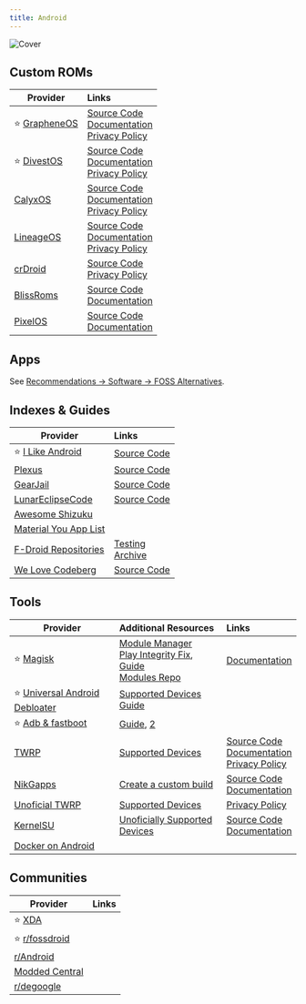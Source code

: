 ```yaml
---
title: Android
---
```


![Cover](/assets/covers/android.png)

## Custom ROMs

| Provider | Links |
| --- | :-- |
| :star: [GrapheneOS](https://grapheneos.org/) | [Source Code](https://grapheneos.org/source)<br/>[Documentation](https://grapheneos.org/features)<br/>[Privacy Policy](https://grapheneos.org/faq#privacy-policy)
| :star: [DivestOS](https://divestos.org/) | [Source Code](https://github.com/divested-mobile)<br/>[Documentation](https://divestos.org/index.php?page=faq)<br/>[Privacy Policy](https://divestos.org/index.php?page=privacy_policy)
| [CalyxOS](https://calyxos.org/) | [Source Code](https://gitlab.com/CalyxOS)<br/>[Documentation](https://calyxos.org/docs/)<br/>[Privacy Policy](https://calyxinstitute.org/legal/privacy-policy)
| [LineageOS](https://lineageos.org/) | [Source Code](https://github.com/lineageos)<br/>[Documentation](https://wiki.lineageos.org/)<br/>[Privacy Policy](https://lineageos.org/legal/)
| [crDroid](https://crdroid.net/) | [Source Code](https://github.com/crdroidandroid)<br/>[Privacy Policy](https://crdroid.net/legal)
| [BlissRoms](https://blissroms.org/) | [Source Code](https://github.com/BlissRoms)<br/>[Documentation](https://docs.blissroms.org/)
| [PixelOS](https://pixelos.net/) | [Source Code](https://github.com/PixelOS-AOSP)<br/>[Documentation](https://blog.pixelos.net/docs/faq)

## Apps
See [Recommendations -> Software -> FOSS Alternatives](/recommendations/software/foss-alternatives).

## Indexes & Guides

| Provider | Links |
| --- | :-- |
| :star: [I Like Android](https://i-like-android.github.io/) | [Source Code](https://github.com/I-Like-Android/i-like-android.github.io)
| [Plexus](https://plexus.techlore.tech/) | [Source Code](https://github.com/techlore/plexus)
| [GearJail](https://gearjail.neocities.org/) | [Source Code](https://codeberg.org/GearJail)
| [LunarEclipseCode](https://lunareclipsecode.github.io/engrc-3500-team2/content/intro.html) | [Source Code](https://github.com/LunarEclipseCode/engrc-3500-team2)
| [Awesome Shizuku](https://github.com/timschneeb/awesome-shizuku)
| [Material You App List](https://github.com/nyas1/Material-You-app-list)
| [F-Droid Repositories](https://forum.f-droid.org/t/known-repositories/) | [Testing](https://forum.f-droid.org/t/testing-repositories/)<br/>[Archive](https://forum.f-droid.org/t/archive-repositories/)
| [We Love Codeberg](https://welove.codeberg.page/) | [Source Code](https://codeberg.org/welove)

## Tools

| Provider | Additional Resources | Links |
| --- | :-- | :-- |
| :star: [Magisk](https://github.com/topjohnwu/Magisk) | [Module Manager](https://github.com/DerGoogler/MMRL)<br/>[Play Integrity Fix](https://xdaforums.com/t/module-play-integrity-fix-safetynet-fix.4607985/), [Guide](https://xdaforums.com/t/module-play-integrity-fix-safetynet-fix.4607985/page-177#post-89189572)<br/>[Modules Repo](https://www.androidacy.com/magisk-modules-repository/) | [Documentation](https://topjohnwu.github.io/Magisk/)
| :star: [Universal Android Debloater](https://github.com/Universal-Debloater-Alliance/universal-android-debloater-next-generation) | [Supported Devices](https://github.com/Universal-Debloater-Alliance/universal-android-debloater-next-generation/wiki#manufacturers-debloat-lists)<br/>[Guide](https://github.com/Universal-Debloater-Alliance/universal-android-debloater-next-generation/wiki/Getting-started)
| :star: [Adb & fastboot](https://developer.android.com/tools/releases/platform-tools) | [Guide](https://rentry.co/adb101), [2](https://www.xda-developers.com/install-adb-windows-macos-linux/)
| [TWRP](https://twrp.me/) | [Supported Devices](https://twrp.me/Devices/) | [Source Code](https://github.com/TeamWin)<br/>[Documentation](https://twrp.me/FAQ/)<br/>[Privacy Policy](https://twrp.me/terms/cookiepolicy.html)
| [NikGapps](https://nikgapps.com/) | [Create a custom build](https://github.com/nikgapps/config) | [Source Code](https://github.com/nikgapps)<br/>[Documentation](https://nikgapps.com/faqs)
| [Unoficial TWRP](https://unofficialtwrp.com/) | [Supported Devices](https://unofficialtwrp.com/devices/) | [Privacy Policy](https://unofficialtwrp.com/privacy-policy/)
| [KernelSU](https://kernelsu.org/) | [Unoficially Supported Devices](https://kernelsu.org/guide/unofficially-support-devices.html) | [Source Code](https://github.com/tiann/KernelSU)<br/>[Documentation](https://kernelsu.org/guide/what-is-kernelsu.html)
| [Docker on Android](https://gist.github.com/FreddieOliveira/efe850df7ff3951cb62d74bd770dce27)

## Communities

| Provider | Links |
| --- | :-- |
| :star: [XDA](https://xdaforums.com/)
| :star: [r/fossdroid](https://www.reddit.com/r/fossdroid/)
| [r/Android](https://www.reddit.com/r/Android/)
| [Modded Central](https://t.me/+ilCkWkm0e39hZTQ1)
| [r/degoogle](https://www.reddit.com/r/degoogle/)
